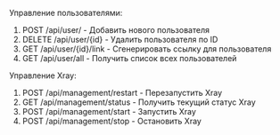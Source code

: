 Управление пользователями:
1. POST    /api/user/ - Добавить нового пользователя
2. DELETE  /api/user/{id} - Удалить пользователя по ID
3. GET     /api/user/{id}/link	- Сгенерировать ссылку для пользователя
4. GET	   /api/user/all - Получить список всех пользователей

Управление Xray:
1. POST /api/management/restart - Перезапустить Xray
2. GET	/api/management/status - Получить текущий статус Xray
3. POST /api/management/start - Запустить Xray
4. POST /api/management/stop - Остановить Xray